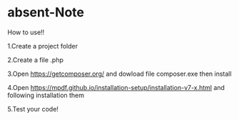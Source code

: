 # absent-Note

How to use!!

1.Create a project folder

2.Create a file .php 

3.Open https://getcomposer.org/ and dowload file composer.exe then install

4.Open https://mpdf.github.io/installation-setup/installation-v7-x.html and following installation them

5.Test your code!
